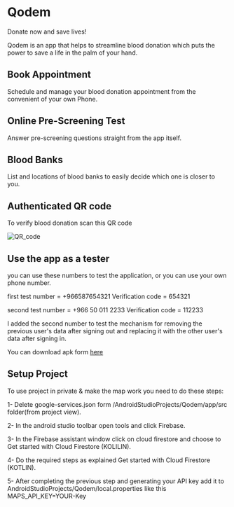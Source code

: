 Qodem
=================

Donate now and save lives!

Qodem is an app that helps to streamline blood donation which puts the power to save a life in the palm of your hand.

Book Appointment
------------
Schedule and manage your blood donation appointment from the convenient of your own Phone.

Online Pre-Screening Test
------------
Answer pre-screening questions straight from the app itself.

Blood Banks
------------
List and locations of blood banks to easily decide which one is closer to you.

Authenticated QR code
------------

To verify blood donation scan this QR code

![QR_code](https://ams02pap001files.storage.live.com/y4mkv4EExcts8Yk5PWc_w8wdjXXzGj2JeOiHuNporlrIOeyK7nqaN5175II1tXEErf_vtG9XMQ8NYB2knsfUNzquDk6BkkBk5KwU1c2n8O3P0m0NvZBOsVEp4iNrHSwdGA7YznYxAK8-JU6fxipuSKnpdGtVfatUP1yNX0HVxdr_dyHcNFH9xvRs1QOAMXx3MtJ?width=200&height=200&cropmode=none)

Use the app as a tester
------------
you can use these numbers to test the application, or you can use your own phone number.

first test number = +966587654321
Verification code = 654321

second test number = +966 50 011 2233
Verification code = 112233

I added the second number to test the mechanism for removing the previous user's data after signing out and replacing it with the other user's data after signing in.

You can download apk form [here](https://drive.google.com/drive/folders/1C67tENwwUsLGGCgwtXqmCG7myGeiXAjd?usp=sharing)

Setup Project
------------

To use project in private & make the map work you need to do these steps:

1- Delete google-services.json form /AndroidStudioProjects/Qodem/app/src folder(from project view).

2- In the android studio toolbar open tools and click Firebase.

3- In the Firebase assistant window click on cloud firestore and choose to Get started with Cloud Firestore (KOLILIN).

4- Do the required steps as explained Get started with Cloud Firestore (KOTLIN).

5- After completing the previous step and generating your API key add it to AndroidStudioProjects/Qodem/local.properties like this MAPS_API_KEY=YOUR-Key
